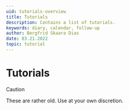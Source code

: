 ```yaml
---
uid: tutorials-overview
title: Tutorials
description: Contains a list of tutorials.
keywords: diary, calendar, follow-up
author: Bergfrid Skaara Dias
date: 03.21.2022
topic: tutorial
---
```


# Tutorials

> [!CAUTION]
> These are rather old. Use at your own discretion.

<!-- Reference links -->

